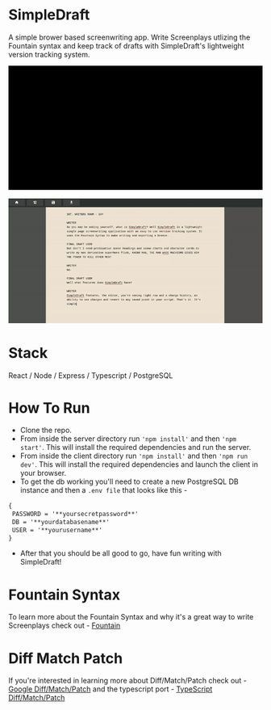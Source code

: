 # SimpleDraft

A simple brower based screenwriting app. Write Screenplays utlizing the Fountain syntax and keep track of drafts with SimpleDraft's lightweight version tracking system. 

![Gif demo 1](readmeAssets/simpleDraft1.gif)

![Gif demo 2](readmeAssets/simpleDraft2.gif)

# Stack

React / Node / Express / Typescript / PostgreSQL

# How To Run

* Clone the repo.
* From inside the server directory run ```'npm install'``` and then ```'npm start'```. This will install the required dependencies and run the server.
* From inside the client directory run ```'npm install'``` and then ```'npm run dev'```. This will install the required dependencies and launch the client in your browser.
* To get the db working you'll need to create a new PostgreSQL DB instance and then a ```.env file``` that looks like this -

```plaintext
{
 PASSWORD = '**yoursecretpassword**'
 DB = '**yourdatabasename**'
 USER = '**yourusername**'
}
```

* After that you should be all good to go, have fun writing with SimpleDraft!

# Fountain Syntax

To learn more about the Fountain Syntax and why it's a great way to write Screenplays check out - [Fountain](https://fountain.io/)

# Diff Match Patch

If you're interested in learning more about Diff/Match/Patch check out - [Google Diff/Match/Patch](https://github.com/google/diff-match-patch) and the typescript port - [TypeScript Diff/Match/Patch](https://github.com/nonoroazoro/diff-match-patch-typescript)

